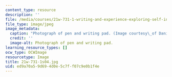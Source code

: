 ```yaml
---
content_type: resource
description: ''
file: /media/courses/21w-731-1-writing-and-experience-exploring-self-in-society-spring-2004/ed9a70a59d694d0e5c7ff07c9e0b1f4e_21w-731-1s04.jpg
file_type: image/jpeg
image_metadata:
  caption: "Photograph of pen and writing pad. (Image courtesy\_of Daniel Bersak.)"
  credit: ''
  image-alt: Photograph of pen and writing pad.
learning_resource_types: []
ocw_type: OCWImage
resourcetype: Image
title: 21w-731-1s04.jpg
uid: ed9a70a5-9d69-4d0e-5c7f-f07c9e0b1f4e
---
```

